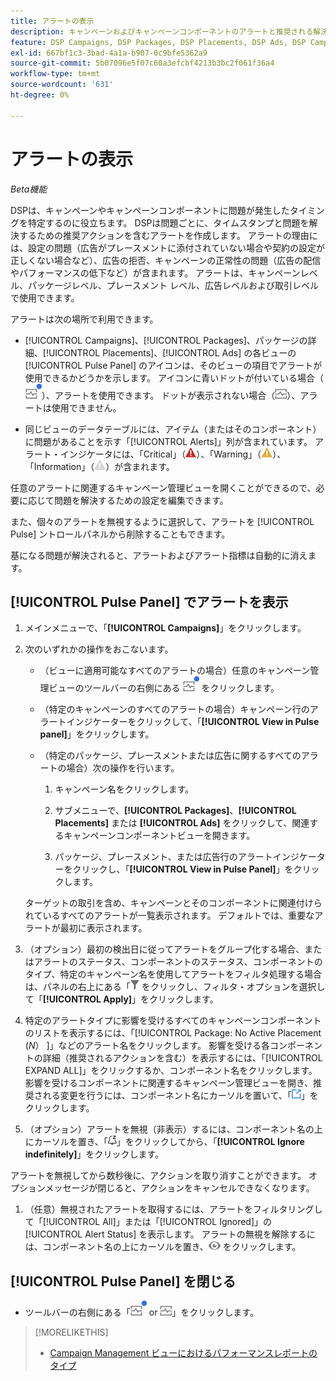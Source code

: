 ```yaml
---
title: アラートの表示
description: キャンペーンおよびキャンペーンコンポーネントのアラートと推奨される解決策を表示する方法について説明します。
feature: DSP Campaigns, DSP Packages, DSP Placements, DSP Ads, DSP Campaign Data Views
exl-id: 667bf1c3-3bad-4a1a-b907-0c9bfe5362a9
source-git-commit: 5b07096e5f07c60a3efcbf4213b3bc2f061f36a4
workflow-type: tm+mt
source-wordcount: '631'
ht-degree: 0%

---
```


# アラートの表示

*Beta機能*

DSPは、キャンペーンやキャンペーンコンポーネントに問題が発生したタイミングを特定するのに役立ちます。 DSPは問題ごとに、タイムスタンプと問題を解決するための推奨アクションを含むアラートを作成します。 アラートの理由には、設定の問題（広告がプレースメントに添付されていない場合や契約の設定が正しくない場合など）、広告の拒否、キャンペーンの正常性の問題（広告の配信やパフォーマンスの低下など）が含まれます。 アラートは、キャンペーンレベル、パッケージレベル、プレースメント レベル、広告レベルおよび取引レベルで使用できます。

アラートは次の場所で利用できます。

* [!UICONTROL Campaigns]、[!UICONTROL Packages]、パッケージの詳細、[!UICONTROL Placements]、[!UICONTROL Ads] の各ビューの [!UICONTROL Pulse Panel] のアイコンは、そのビューの項目でアラートが使用できるかどうかを示します。 アイコンに青いドットが付いている場合（![ アラートが使用可能な場合は Pulse Panel アイコン ](/help/dsp/assets/alerts-panel.png " アラートが使用可能な場合は Pulse Panel アイコン ")）、アラートを使用できます。 ドットが表示されない場合（![アラートが利用できない場合の Pulse Panel アイコン](/help/dsp/assets/alerts-panel-empty.png "アラートが利用できない場合の Pulse Panel アイコン")）、アラートは使用できません。

* 同じビューのデータテーブルには、アイテム（またはそのコンポーネント）に問題があることを示す「[!UICONTROL Alerts]」列が含まれています。 アラート・インジケータには、「Critical」（![Critical](/help/dsp/assets/indicator-critical.png "Critical")）、「Warning」（![警告](/help/dsp/assets/indicator-warning.png "警告")）、「Information」（![Information](/help/dsp/assets/indicator-information.png "Information")）が含まれます。

任意のアラートに関連するキャンペーン管理ビューを開くことができるので、必要に応じて問題を解決するための設定を編集できます。

また、個々のアラートを無視するように選択して、アラートを [!UICONTROL Pulse] ントロールパネルから削除することもできます。

基になる問題が解決されると、アラートおよびアラート指標は自動的に消えます。

## [!UICONTROL Pulse Panel] でアラートを表示

1. メインメニューで、「**[!UICONTROL Campaigns]**」をクリックします。

1. 次のいずれかの操作をおこないます。

   * （ビューに適用可能なすべてのアラートの場合）任意のキャンペーン管理ビューのツールバーの右側にある ![ アラートが使用可能な場合はパルスパネルアイコン ](/help/dsp/assets/alerts-panel.png " アラートが使用可能な場合はパルスパネルアイコン ") をクリックします。

   * （特定のキャンペーンのすべてのアラートの場合）キャンペーン行のアラートインジケーターをクリックして、「**[!UICONTROL View in Pulse panel]**」をクリックします。

   * （特定のパッケージ、プレースメントまたは広告に関するすべてのアラートの場合）次の操作を行います。

      1. キャンペーン名をクリックします。

      1. サブメニューで、**[!UICONTROL Packages]**、**[!UICONTROL Placements]** または **[!UICONTROL Ads]** をクリックして、関連するキャンペーンコンポーネントビューを開きます。

      1. パッケージ、プレースメント、または広告行のアラートインジケーターをクリックし、「**[!UICONTROL View in Pulse Panel]**」をクリックします。

   ターゲットの取引を含め、キャンペーンとそのコンポーネントに関連付けられているすべてのアラートが一覧表示されます。 デフォルトでは、重要なアラートが最初に表示されます。

1. （オプション）最初の検出日に従ってアラートをグループ化する場合、またはアラートのステータス、コンポーネントのステータス、コンポーネントのタイプ、特定のキャンペーン名を使用してアラートをフィルタ処理する場合は、パネルの右上にある「![ フィルタ」ボタン ](/help/dsp/assets/filter.png) をクリックし、フィルタ・オプションを選択して「**[!UICONTROL Apply]**」をクリックします。

1. 特定のアラートタイプに影響を受けるすべてのキャンペーンコンポーネントのリストを表示するには、「[!UICONTROL Package: No Active Placement (*N*） ]」などのアラート名をクリックします。 影響を受ける各コンポーネントの詳細（推奨されるアクションを含む）を表示するには、「[!UICONTROL EXPAND ALL]」をクリックするか、コンポーネント名をクリックします。 影響を受けるコンポーネントに関連するキャンペーン管理ビューを開き、推奨される変更を行うには、コンポーネント名にカーソルを置いて、「![ ビューに移動 ](/help/dsp/assets/go-to-view.png " ビューに移動 ")」をクリックします。

1. （オプション）アラートを無視（非表示）するには、コンポーネント名の上にカーソルを置き、「![ 無視 ](/help/dsp/assets/alert-ignore.png " 無視 ")」をクリックしてから、「**[!UICONTROL Ignore indefinitely]**」をクリックします。<!-- **[!UICONTROL Ignore alert for three days]**, **[!UICONTROL Ignore alert until next check]**, or **[!UICONTROL Ignore indefinitely] -->

アラートを無視してから数秒後に、アクションを取り消すことができます。 オプションメッセージが閉じると、アクションをキャンセルできなくなります。

1. （任意）無視されたアラートを取得するには、アラートをフィルタリングして「[!UICONTROL All]」または「[!UICONTROL Ignored]」の [!UICONTROL Alert Status] を表示します。 アラートの無視を解除するには、コンポーネント名の上にカーソルを置き、![Un-ignore](/help/dsp/assets/alert-un-ignore.png "Un-ignore") をクリックします。

## [!UICONTROL Pulse Panel] を閉じる

* ツールバーの右側にある「![Pulse Panel icon when alerts available](/help/dsp/assets/alerts-panel.png "Pulse Panel icon when alerts available") or ![アラートが利用できない場合の Pulse Panel アイコン](/help/dsp/assets/alerts-panel-empty.png "アラートが利用できない場合の Pulse Panel アイコン")」をクリックします。

>[!MORELIKETHIS]
>
>* [Campaign Management ビューにおけるパフォーマンスレポートのタイプ ](campaign-reports-about.md)
